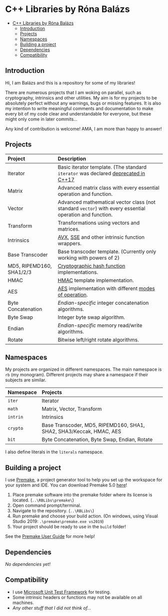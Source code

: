 C++ Libraries by Róna Balázs
============================

- [C++ Libraries by Róna Balázs](#c-libraries-by-róna-balázs)
  - [Introduction](#introduction)
  - [Projects](#projects)
  - [Namespaces](#namespaces)
  - [Building a project](#building-a-project)
  - [Dependencies](#dependencies)
  - [Compatibility](#compatibility)

Introduction
---

Hi, I am Balázs and this is a repository for some of my libraries!

There are numerous projects that I am woking on parallel, such as cryptography, intrinsics and other utilities.
My aim is for my projects to be absolutely perfect without any warnings, bugs or missing features.
It is also my intention to write meaningful comments and documentation to make every bit of my code clear and understandable for everyone, but these might only come in later commits...

Any kind of contribution is welcome! AMA, I am more than happy to answer!

Projects
---

| Project                  | Description                                                                                                                                                                         |
| :----------------------- | :---------------------------------------------------------------------------------------------------------------------------------------------------------------------------------- |
| Iterator                 | Basic iterator template. (The standard `iterator` was declared [deprecated in C++17](https://en.cppreference.com/w/cpp/iterator/iterator)                                           |
| Matrix                   | Advanced matrix class with every essential operation and function.                                                                                                                  |
| Vector                   | Advanced mathematical vector class (not standard `vector`) with every essential operation and function.                                                                             |
| Transform                | Transformations using vectors and matrices.                                                                                                                                         |
| Intrinsics               | [AVX](https://en.wikipedia.org/wiki/Advanced_Vector_Extensions), [SSE](https://en.wikipedia.org/wiki/Streaming_SIMD_Extensions) and other intrinsic function wrappers.              |
| Base Transcoder          | Base transcoder template. (Currently only working with powers of 2)                                                                                                                 |
| MD5, RIPEMD160, SHA1/2/3 | [Cryptographic hash function](https://en.wikipedia.org/wiki/Cryptographic_hash_function) implementations.                                                                           |
| HMAC                     | [HMAC](https://en.wikipedia.org/wiki/HMAC) template implementation.                                                                                                                 |
| AES                      | [AES](https://en.wikipedia.org/wiki/Advanced_Encryption_Standard) implementation with different [modes of operation](https://en.wikipedia.org/wiki/Block_cipher_mode_of_operation). |
| Byte Concatenation       | *Endian-specific* integer concatenation algorithms.                                                                                                                                 |
| Byte Swap                | Integer byte swap algorithm.                                                                                                                                                        |
| Endian                   | *Endian-specific* memory read/write algorithms.                                                                                                                                     |
| Rotate                   | Bitwise left/right rotate algorithms.                                                                                                                                               |

Namespaces
---

My projects are organized in different namespaces. The main namespace is `rb` (my monogram).
Different projects may share a namespace if their subjects are similar.

| Namespace | Projects                                                            |
| :-------- | :------------------------------------------------------------------ |
| `iter`    | Iterator                                                            |
| `math`    | Matrix, Vector, Transform                                           |
| `intrin`  | Intrinsics                                                          |
| `crypto`  | Base Transcoder, MD5, RIPEMD160, SHA1, SHA2, SHA3/Keccak, HMAC, AES |
| `bit`     | Byte Concatenation, Byte Swap, Endian, Rotate                       |

I also define literals in the `literals` namespace.

Building a project
---

I use [Premake](https://premake.github.io/), a project generator tool to help you set up the workspace for your system and IDE.
You can download Premake 5.0 [here](https://premake.github.io/download.html#v5)!

1. Place premake software into the premake folder where its license is located. (`..\RBLibs\premake\`)
2. Open command prompt/terminal.
3. Navigate to the repository. (`..\RBLibs\`)
4. Run premake and choose your build action. (On windows, using Visual Studio 2019: `.\premake\premake.exe vs2019`)
5. Your project should be ready to use in the `build` folder!

See the [Premake User Guide](https://github.com/premake/premake-core/wiki/Using-Premake) for more help!

Dependencies
---

*No dependencies yet!*

Compatibility
---

- I use [Microsoft Unit Test Framework](https://docs.microsoft.com/en-us/visualstudio/test/how-to-use-microsoft-test-framework-for-cpp?view=vs-2019) for testing.
- Some intrinsic headers or functions may not be available on all machines.
- *Any other stuff that I did not think of...*
